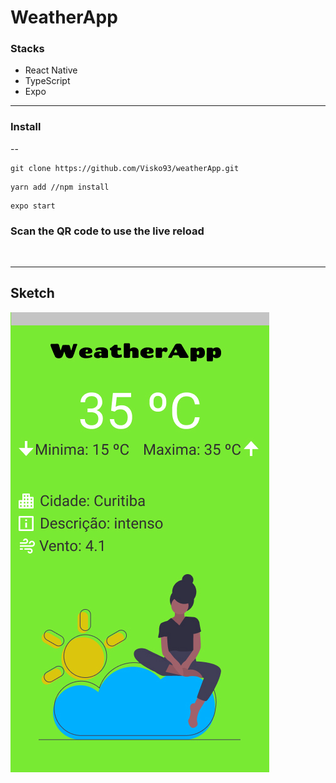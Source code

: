 # WeatherApp

### Stacks
  - React Native
  - TypeScript
  - Expo

  -----
  ### Install
  --
  ```
  git clone https://github.com/Visko93/weatherApp.git
  ```

  ```
  yarn add //npm install
  ```
  ```
  expo start
  ```
  ### Scan the QR code to use the live reload
  <br>
  
  ---
  ## Sketch 
  ![Sample](./assets/publi.jpg)